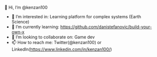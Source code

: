👋 Hi, I’m @kenzan100

- 👀 I’m interested in: Learning platform for complex systems (Earth Science)
- 🌱 I’m currently learning: https://github.com/danistefanovic/build-your-own-x
- 💞️ I’m looking to collaborate on: Game dev
- 📫 How to reach me: Twitter(@kenzan100) or LinkedIn(https://www.linkedin.com/in/kenzan100/)

<!---
kenzan100/kenzan100 is a ✨ special ✨ repository because its `README.md` (this file) appears on your GitHub profile.
You can click the Preview link to take a look at your changes.
--->
